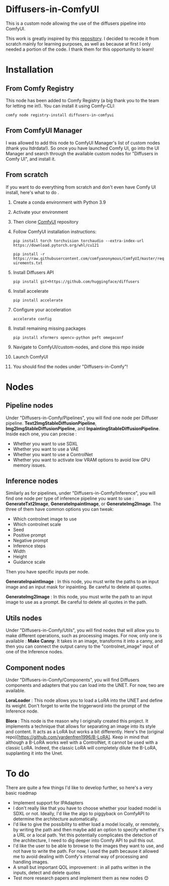 # Diffusers-in-ComfyUI
This is a custom node allowing the use of the diffusers pipeline into ComfyUI. 

This work is greatly inspired by this [repository](https://github.com/Limitex/ComfyUI-Diffusers). I decided to recode it from scratch mainly for learning purposes, as well as because at first I only needed a portion of the code. I thank them for this opportunity to learn!

# Installation
## From Comfy Registry
This node has been added to Comfy Registry (a big thank you to the team for letting me in!). You can install it using Comfy-CLI:

```comfy node registry-install diffusers-in-comfyui```

## From ComfyUI Manager
I was allowed to add this node to ComfyUI Manager's list of custom nodes (thank you Itdrdata!). So once you have launched Comfy UI, go into the UI Manager and search through the available custom nodes for "Diffusers in Comfy UI", and install it.

## From scratch
If you want to do everything from scratch and don't even have Comfy UI install, here's what to do .

1. Create a conda environment with Python 3.9
2. Activate your environment
3. Then clone [ComfyUI](https://github.com/comfyanonymous/ComfyUI) repository

4. Follow ComfyUI installation instructions:

    ```pip install torch torchvision torchaudio --extra-index-url https://download.pytorch.org/whl/cu121```

    ```pip install -r https://raw.githubusercontent.com/comfyanonymous/ComfyUI/master/requirements.txt```

5. Install Diffusers API 

    ```pip install git+https://github.com/huggingface/diffusers```

6. Install accelerate

    ```pip install accelerate```

7. Configure your acceleration

    ```accelerate config```

8. Install remaining missing packages

    ```pip install xformers opencv-python peft omegaconf```

9. Navigate to ComfyUI/custom-nodes, and clone this repo inside

10. Launch ComfyUI

11. You should find the nodes under "Diffusers-in-Comfy"!



# Nodes

## Pipeline nodes
Under "Diffusers-in-Comfy/Pipelines", you will find one node per Diffuser pipeline. **Text2ImgStableDiffusionPipeline**, **Img2ImgStableDiffusionPipeline**, and **InpaintingStableDiffusionPipeline**. Inside each one, you can precise :
- Whether you want to use SDXL
- Whether you want to use a VAE
- Whether you want to use a ControlNet
- Whether you want to activate low VRAM options to avoid low GPU memory issues.

## Inference nodes
Similarly as for pipelines, under "Diffusers-in-Comfy/Inference", you will find one node per type of inference pipeline you want to use : **GenerateTxt2Image**, **GenerateInpaintImage**, or **GenerateImg2Image**. The three of them have common options you can tweak:
- Which controlnet image to use
- Which controlnet scale
- Seed
- Positive prompt
- Negative prompt
- Inference steps
- Width
- Height
- Guidance scale

Then you have specific inputs per node.

**GenerateInpaintImage** : In this  node, you must write the paths to an input image and an input mask for inpainting. Be careful to delete all quotes. 

**GenerateImg2Image** : In this node, you must write the path to an input image to use as a prompt. Be careful to delete all quotes in the path.

## Utils nodes
Under "Diffusers-in-Comfy/Utils", you will find nodes that will allow you to make different operations, such as processing images. For now, only one is available : **Make Canny**. It takes in an image, transforms it into a canny, and then you can connect the output canny to the "controlnet_image" input of one of the Inference nodes. 

## Component nodes
Under "Diffusers-in-Comfy/Components", you will find Diffusers components and adapters that you can load into the UNET. For now, two are available.

**LoraLoader** : This node allows you to load a LoRA into the UNET and define its weight. Don't forget to write the triggerword into the prompt of the Inference node.

**Blora** : This node is the reason why I originally created this project. It implements a technique that allows for separating an image into its style and content. It acts as a LoRA but works a bit differently. Here's the (original repo)[https://github.com/yardenfren1996/B-LoRA]. Keep in mind that although a B-LoRA works well with a ControlNet, it cannot be used with a classic LoRA. Indeed, the classic LoRA will completely dilute the B-LoRA, supplanting it into the Unet.


# To do
There are quite a few things I'd like to develop further, so here's a very basic roadmap
- Implement support for IPAdapters
- I don't really like that you have to choose whether your loaded model is SDXL or not. Ideally, I'd like the algo to piggyback on ComfyAPI to determine the architecture automatically.
- I'd like to give the possibility to either load a model locally, or remotely, by writing the path and then maybe add an option to specify whether it's a URL or a local path. Yet this potentially complicates the detection of the architecture, I need to dig deeper into Comfy API to pull this out.
- I'd like the user to be able to browse to the images they want to use, and not have to write the path. For now, I used the path because it allowed me to avoid dealing with Comfy's internal way of processing and handling images.
- A small but important QOL improvement : in all paths written in the inputs, detect and delete quotes
- Test more research papers and implement them as new nodes 😊